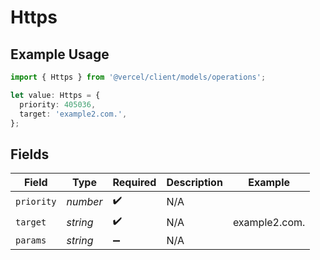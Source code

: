 # Https

## Example Usage

```typescript
import { Https } from '@vercel/client/models/operations';

let value: Https = {
  priority: 405036,
  target: 'example2.com.',
};
```

## Fields

| Field      | Type     | Required           | Description | Example       |
| ---------- | -------- | ------------------ | ----------- | ------------- |
| `priority` | _number_ | :heavy_check_mark: | N/A         |               |
| `target`   | _string_ | :heavy_check_mark: | N/A         | example2.com. |
| `params`   | _string_ | :heavy_minus_sign: | N/A         |               |
